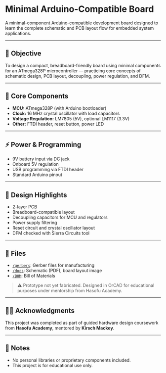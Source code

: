 # Minimal Arduino-Compatible Board
A minimal-component Arduino-compatible development board designed to learn the complete schematic and PCB layout flow for embedded system applications.

---

## 🧠 Objective

To design a compact, breadboard-friendly board using minimal components for an ATmega328P microcontroller — practicing core concepts of schematic design, PCB layout, decoupling, power regulation, and DFM.

---

## 🔧 Core Components

- **MCU:** ATmega328P (with Arduino bootloader)
- **Clock:** 16 MHz crystal oscillator with load capacitors
- **Voltage Regulation:** LM7805 (5V), optional LM1117 (3.3V)
- **Other:** FTDI header, reset button, power LED

---

## ⚡ Power & Programming

- 9V battery input via DC jack
- Onboard 5V regulation
- USB programming via FTDI header
- Standard Arduino pinout

---

## 📐 Design Highlights

- 2-layer PCB
- Breadboard-compatible layout
- Decoupling capacitors for MCU and regulators
- Power supply filtering
- Reset circuit and crystal oscillator layout
- DFM checked with Sierra Circuits tool

---

## 📎 Files

- [`/gerbers`](./gerbers): Gerber files for manufacturing
- [`/docs`](./docs): Schematic (PDF), board layout image
- [`/BOM`](./BOM): Bill of Materials

> ⚠️ Prototype not yet fabricated. Designed in OrCAD for educational purposes under mentorship from Hasofu Academy.

---

## 👨‍🏫 Acknowledgments

This project was completed as part of guided hardware design coursework from **Hasofu Academy**, mentored by **Kirsch Mackey**.

---

## 🚫 Notes

- No personal libraries or proprietary components included.
- This project is for educational use only.

